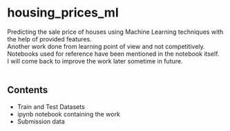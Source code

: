 # housing_prices_ml
Predicting the sale price of houses using Machine Learning techniques with the help of provided features.<br>
Another work done from learning point of view and not competitively.<br>
Notebooks used for reference have been mentioned in the notebook itself.<br>
I will come back to improve the work later sometime in future.<br><br>
## Contents
* Train and Test Datasets
* ipynb notebook containing the work
* Submission data
